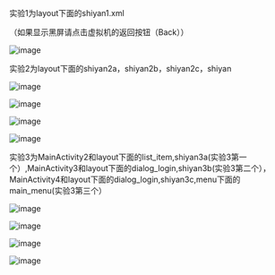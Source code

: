 实验1为layout下面的shiyan1.xml

（如果显示黑屏请点击虚拟机的返回按钮（Back））

![image](https://github.com/user-attachments/assets/83e05d03-63d7-4abb-aa9d-80f110dcc284)

实验2为layout下面的shiyan2a，shiyan2b，shiyan2c，shiyan

![image](https://github.com/user-attachments/assets/cbd92a36-0eac-4c5f-a81f-611fbf7c2ff3)

![image](https://github.com/user-attachments/assets/1c1d51cc-b33b-484c-a612-5faa6e6c1c41)

![image](https://github.com/user-attachments/assets/3c6ad923-7561-4daa-8555-a54d8f0f07e0)

![image](https://github.com/user-attachments/assets/77b57055-66a5-4082-b89b-0c7bb5a1b875)

实验3为MainActivity2和layout下面的list_item,shiyan3a(实验3第一个）,MainActivity3和layout下面的dialog_login,shiyan3b(实验3第二个），MainActivity4和layout下面的dialog_login,shiyan3c,menu下面的main_menu(实验3第三个）

![image](https://github.com/user-attachments/assets/54125623-9ea5-4f25-b992-80cc52195245)

![image](https://github.com/user-attachments/assets/05f8120c-d270-419b-8761-7eddaa6c916e)

![image](https://github.com/user-attachments/assets/21af2e23-619b-4ca3-846f-c71248994259)

![image](https://github.com/user-attachments/assets/a680fad3-43ad-4e7f-ba93-601955e25c2f)






